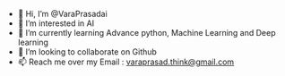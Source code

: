 - 👋 Hi, I’m @VaraPrasadai
- 👀 I’m interested in AI
- 🌱 I’m currently learning Advance python, Machine Learning and Deep learning
- 💞️ I’m looking to collaborate on Github
- 📫 Reach me over my Email : varaprasad.think@gmail.com

<!---
VaraPrasadai/VaraPrasadai is a ✨ special ✨ repository because its `README.md` (this file) appears on your GitHub profile.
You can click the Preview link to take a look at your changes.
--->
